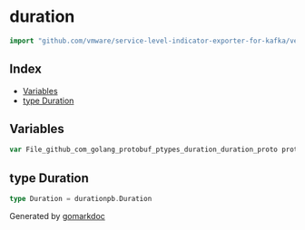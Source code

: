 <!-- Code generated by gomarkdoc. DO NOT EDIT -->

# duration

```go
import "github.com/vmware/service-level-indicator-exporter-for-kafka/vendor/github.com/golang/protobuf/ptypes/duration"
```

## Index

- [Variables](<#variables>)
- [type Duration](<#type-duration>)


## Variables

```go
var File_github_com_golang_protobuf_ptypes_duration_duration_proto protoreflect.FileDescriptor
```

## type Duration

```go
type Duration = durationpb.Duration
```



Generated by [gomarkdoc](<https://github.com/princjef/gomarkdoc>)
